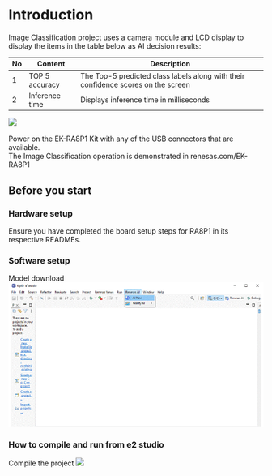 # Introduction


 Image Classification project uses a camera module and LCD display to display the items in the table below as AI decision results:  


| No   | Content            | Description      |
| ---- | --------------- | --------- |
|1|TOP 5 accuracy|The Top-5 predicted class labels along with their confidence scores on the screen|
|2|Inference time|Displays inference time in milliseconds|

![](/aseets/IM_flow.png)  


Power on the EK-RA8P1 Kit with any of the USB connectors that are available.  
The Image Classification operation is demonstrated in renesas.com/EK-RA8P1  

## Before you start  

### Hardware setup  
Ensure you have completed the board setup steps for RA8P1 in its respective READMEs.  

### Software setup  
Model download  
![](./aseets/IC_install_demo.gif)  

### How to compile and run from e2 studio  
Compile the project
![](/aseets/build_run.gif)  







